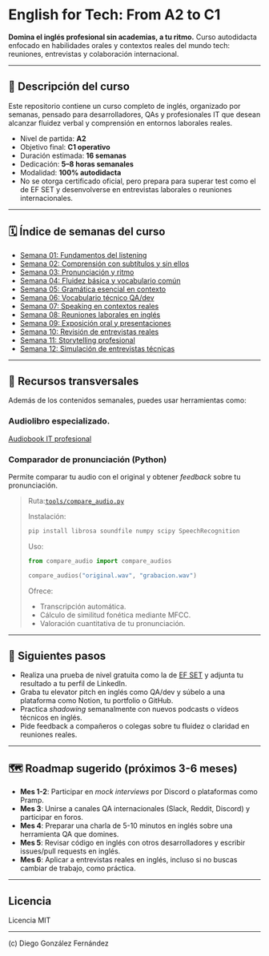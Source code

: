 # English for Tech: From A2 to C1

**Domina el inglés profesional sin academias, a tu ritmo.** Curso autodidacta enfocado en habilidades orales y contextos reales del mundo tech: reuniones, entrevistas y colaboración internacional.

---

## 📌 Descripción del curso

Este repositorio contiene un curso completo de inglés, organizado por semanas, pensado para desarrolladores, QAs y profesionales IT que desean alcanzar fluidez verbal y comprensión en entornos laborales reales.

- Nivel de partida: **A2**
- Objetivo final: **C1 operativo**
- Duración estimada: **16 semanas**
- Dedicación: **5–8 horas semanales**
- Modalidad: **100% autodidacta**
- No se otorga certificado oficial, pero prepara para superar test como el de EF SET y desenvolverse en entrevistas laborales o reuniones internacionales.

---

## 🗓 Índice de semanas del curso

- [Semana 01: Fundamentos del listening](./semana01/)
- [Semana 02: Comprensión con subtítulos y sin ellos](./semana02/)
- [Semana 03: Pronunciación y ritmo](./semana03/)
- [Semana 04: Fluidez básica y vocabulario común](./semana04/)
- [Semana 05: Gramática esencial en contexto](./semana05/)
- [Semana 06: Vocabulario técnico QA/dev](./semana06/)
- [Semana 07: Speaking en contextos reales](./semana07/)
- [Semana 08: Reuniones laborales en inglés](./semana08/)
- [Semana 09: Exposición oral y presentaciones](./semana09/)
- [Semana 10: Revisión de entrevistas reales](./semana10/)
- [Semana 11: Storytelling profesional](./semana11/)
- [Semana 12: Simulación de entrevistas técnicas](./semana12/)

---

## 🧠 Recursos transversales

Además de los contenidos semanales, puedes usar herramientas como:

### Audiolibro especializado.

[Audiobook IT profesional](https://verogeid.github.io/qa-autodidacta/cursos/resources/english/audiobook/Index.html)

### Comparador de pronunciación (Python)

Permite comparar tu audio con el original y obtener *feedback* sobre tu pronunciación.

>Ruta:[`tools/compare_audio.py`](tools/compare_audio.py)
>
>Instalación:
>
>```bash
>pip install librosa soundfile numpy scipy SpeechRecognition
>```
>
>Uso:
>
>```python
>from compare_audio import compare_audios
>
>compare_audios("original.wav", "grabacion.wav")
>```
>
>Ofrece:
>
>- Transcripción automática.
>- Cálculo de similitud fonética mediante MFCC.
>- Valoración cuantitativa de tu pronunciación.

---

## 🧭 Siguientes pasos

- Realiza una prueba de nivel gratuita como la de [EF SET](https://www.efset.org) y adjunta tu resultado a tu perfil de LinkedIn.
- Graba tu elevator pitch en inglés como QA/dev y súbelo a una plataforma como Notion, tu portfolio o GitHub.
- Practica *shadowing* semanalmente con nuevos podcasts o vídeos técnicos en inglés.
- Pide feedback a compañeros o colegas sobre tu fluidez o claridad en reuniones reales.

---

## 🗺 Roadmap sugerido (próximos 3-6 meses)

- **Mes 1-2**: Participar en *mock interviews* por Discord o plataformas como Pramp.
- **Mes 3**: Unirse a canales QA internacionales (Slack, Reddit, Discord) y participar en foros.
- **Mes 4**: Preparar una charla de 5-10 minutos en inglés sobre una herramienta QA que domines.
- **Mes 5**: Revisar código en inglés con otros desarrolladores y escribir issues/pull requests en inglés.
- **Mes 6**: Aplicar a entrevistas reales en inglés, incluso si no buscas cambiar de trabajo, como práctica.

---

## Licencia

Licencia MIT

---

(c) Diego González Fernández 